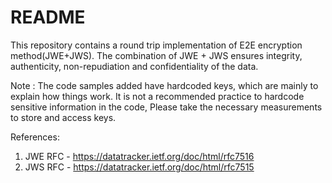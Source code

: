 # README #

This repository contains a round trip implementation of E2E encryption method(JWE+JWS). The combination of JWE + JWS ensures integrity, authenticity, non-repudiation and confidentiality of the data.

Note : The code samples added have hardcoded keys, which are mainly to explain how things work. It is not a recommended practice to hardcode sensitive information in the code, Please take the necessary measurements to store and access keys.

References:
1. JWE RFC - https://datatracker.ietf.org/doc/html/rfc7516
2. JWS RFC - https://datatracker.ietf.org/doc/html/rfc7515
